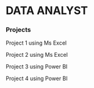 # DATA ANALYST

### Projects
Project 1 using Ms Excel

Project 2 using Ms Excel

Project 3 using Power BI

Project 4 using Power BI
